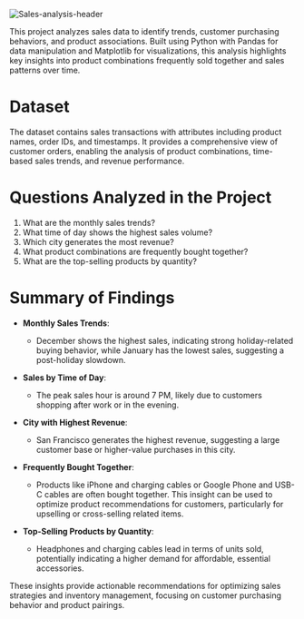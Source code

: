 ![Sales-analysis-header](https://github.com/user-attachments/assets/46d6a433-290a-4a3d-ae8d-3fa51560afdc)

This project analyzes sales data to identify trends, customer purchasing behaviors, and product associations. Built using Python with Pandas for data manipulation and Matplotlib for visualizations, this analysis highlights key insights into product combinations frequently sold together and sales patterns over time. 

# Dataset
The dataset contains sales transactions with attributes including product names, order IDs, and timestamps. It provides a comprehensive view of customer orders, enabling the analysis of product combinations, time-based sales trends, and revenue performance.

# Questions Analyzed in the Project

1. What are the monthly sales trends?
2. What time of day shows the highest sales volume?
3. Which city generates the most revenue?
4. What product combinations are frequently bought together?
5. What are the top-selling products by quantity?

# Summary of Findings

- **Monthly Sales Trends**: 
  - December shows the highest sales, indicating strong holiday-related buying behavior, while January has the lowest sales, suggesting a post-holiday slowdown.
  
- **Sales by Time of Day**: 
  - The peak sales hour is around 7 PM, likely due to customers shopping after work or in the evening.

- **City with Highest Revenue**: 
  - San Francisco generates the highest revenue, suggesting a large customer base or higher-value purchases in this city.

- **Frequently Bought Together**: 
  - Products like iPhone and charging cables or Google Phone and USB-C cables are often bought together. This insight can be used to optimize product recommendations for customers, particularly for upselling or cross-selling related items.

- **Top-Selling Products by Quantity**: 
  - Headphones and charging cables lead in terms of units sold, potentially indicating a higher demand for affordable, essential accessories.

These insights provide actionable recommendations for optimizing sales strategies and inventory management, focusing on customer purchasing behavior and product pairings.

